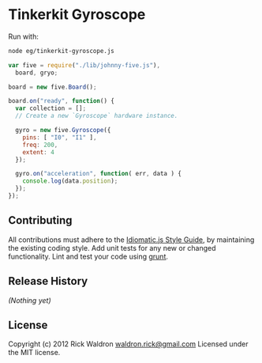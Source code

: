 # Tinkerkit Gyroscope

Run with:
```bash
node eg/tinkerkit-gyroscope.js
```


```javascript
var five = require("./lib/johnny-five.js"),
  board, gryo;

board = new five.Board();

board.on("ready", function() {
  var collection = [];
  // Create a new `Gyroscope` hardware instance.

  gyro = new five.Gyroscope({
    pins: [ "I0", "I1" ],
    freq: 200,
    extent: 4
  });

  gyro.on("acceleration", function( err, data ) {
    console.log(data.position);
  });
});
```













## Contributing
All contributions must adhere to the [Idiomatic.js Style Guide](https://github.com/rwldrn/idiomatic.js),
by maintaining the existing coding style. Add unit tests for any new or changed functionality. Lint and test your code using [grunt](https://github.com/cowboy/grunt).

## Release History
_(Nothing yet)_

## License
Copyright (c) 2012 Rick Waldron <waldron.rick@gmail.com>
Licensed under the MIT license.
